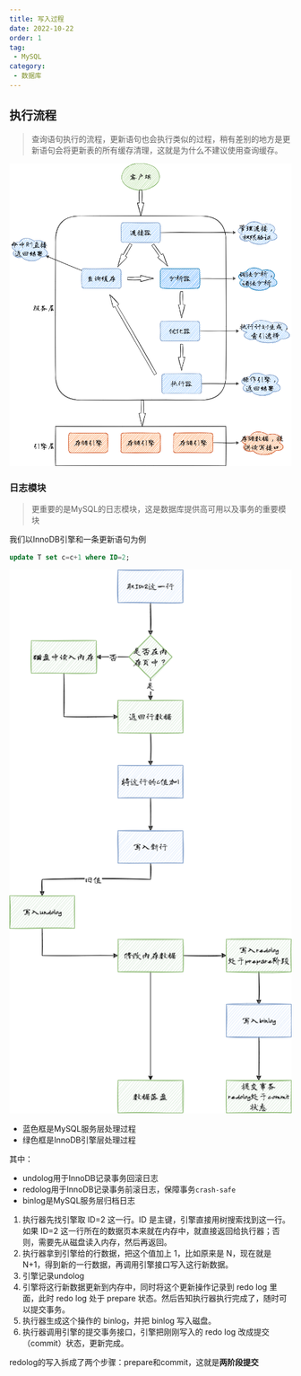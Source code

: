 ```yaml
---
title: 写入过程
date: 2022-10-22
order: 1
tag:
 - MySQL
category:
 - 数据库
---
```


<!-- more -->

## 执行流程

> 查询语句执行的流程，更新语句也会执行类似的过程，稍有差别的地方是更新语句会将更新表的所有缓存清理，这就是为什么不建议使用查询缓存。

![交互流程](./images/MySQL-Read-Simple.png)

### 日志模块

> 更重要的是MySQL的日志模块，这是数据库提供高可用以及事务的重要模块

我们以InnoDB引擎和一条更新语句为例

```sql
update T set c=c+1 where ID=2;
```

![写流程](./images/MySQL-Write-Process.png)

- 蓝色框是MySQL服务层处理过程
- 绿色框是InnoDB引擎层处理过程

其中：

- undolog用于InnoDB记录事务回滚日志
- redolog用于InnoDB记录事务前滚日志，保障事务`crash-safe`
- binlog是MySQL服务层归档日志

1. 执行器先找引擎取 ID=2 这一行。ID 是主键，引擎直接用树搜索找到这一行。如果 ID=2 这一行所在的数据页本来就在内存中，就直接返回给执行器；否则，需要先从磁盘读入内存，然后再返回。
2. 执行器拿到引擎给的行数据，把这个值加上 1，比如原来是 N，现在就是 N+1，得到新的一行数据，再调用引擎接口写入这行新数据。
3. 引擎记录undolog
4. 引擎将这行新数据更新到内存中，同时将这个更新操作记录到 redo log 里面，此时 redo log 处于 prepare 状态。然后告知执行器执行完成了，随时可以提交事务。
5. 执行器生成这个操作的 binlog，并把 binlog 写入磁盘。
6. 执行器调用引擎的提交事务接口，引擎把刚刚写入的 redo log 改成提交（commit）状态，更新完成。

redolog的写入拆成了两个步骤：prepare和commit，这就是**两阶段提交**
